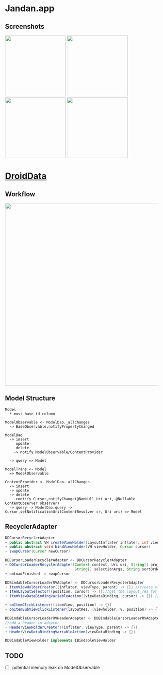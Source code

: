 # Jandan.app
## Screenshots
<img src="http://ww2.sinaimg.cn/bmiddle/8ece804cgw1f24g9qvnkgj21401z4tp1.jpg" width="200">
<img src="http://ww3.sinaimg.cn/bmiddle/8ece804cgw1f24gcdn1o1j21401z4n8u.jpg" width="200">
<img src="http://ww4.sinaimg.cn/bmiddle/8ece804cgw1f24gcqsk4uj21401z4n8x.jpg" width="200">
<img src="http://ww1.sinaimg.cn/bmiddle/8ece804cgw1f24gd3wuckj21401z4tk3.jpg" width="200">

# [DroidData](http://xudshen.info/2016/03/07/introducing-droiddata/)
## Workflow
<img src="http://ww3.sinaimg.cn/large/8ece804cgw1f24h1dafnuj20r80k2gnu.jpg" width="600">

## Model Structure
```
Model
  * must have id column

ModelObservable <- ModelDao._allchanges
  -> BaseObservable.notifyPropertyChanged 

ModelDao
  -> insert
     update
     delete
    -> notify ModelObservable/ContentProvider
     
  -> query => Model
  
ModelTrans <- Model
  => ModelObservable

ContentProvider <- ModelDao._allChanges
  -> insert
  -> update
  -> delete
    ->notify Cursor,notifyChange(@NonNull Uri uri, @Nullable ContentObserver observer)
  -> query -> ModelDao.query -> Cursor,setNotificationUri(ContentResolver cr, Uri uri) => Model
```

## RecyclerAdapter
```java
DDCursorRecyclerAdapter
+ public abstract VH createViewHolder(LayoutInflater inflater, int viewType, ViewGroup parent)
+ public abstract void bindViewHolder(VH viewHolder, Cursor cursor)
+ swapCursor(Cursor newCursor)

DDCursorLoaderRecyclerAdapter <- DDCursorRecyclerAdapter
+ DDCursorLoaderRecyclerAdapter(Context context, Uri uri, String[] projection, String selection,
                                String[] selectionArgs, String sortOrder)
+ onLoadFinished -> swapCursor

DDBindableCursorLoaderRVAdapter <- DDCursorLoaderRecyclerAdapter
+ ItemViewHolderCreator((inflater, viewType, parent) -> {}) //create viewholder
+ ItemLayoutSelector((position, cursor) -> {})//get the layout_res for each item
+ ItemViewDataBindingVariableAction((viewDataBinding, cursor) -> {}) //bind view with cursor data

+ onItemClickListener((itemView, position) -> {})
+ onItemSubViewClickListener(layoutRes, (viewholder, v, position) -> {})

DDBindableCursorLoaderRVHeaderAdapter <- DDBindableCursorLoaderRVAdapter
//add a header in adapter
+ HeaderViewHolderCreator((inflater, viewType, parent) -> {})
+ HeaderViewDataBindingVariableAction(viewDataBinding -> {})

DDBindableViewHolder implements IBindableViewHolder 
```

## TODO
- [ ] potential memory leak on ModelObservable
  

